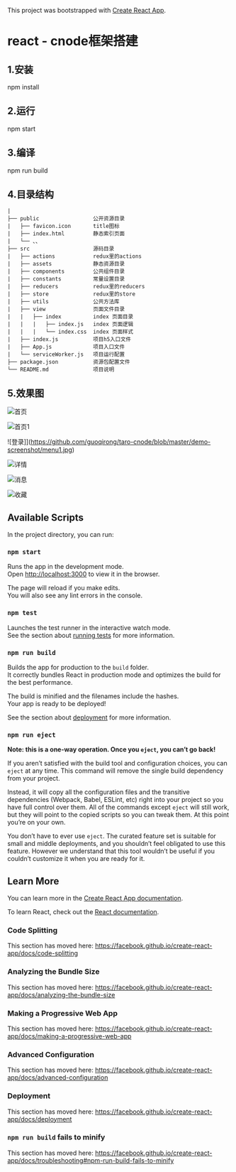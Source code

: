 This project was bootstrapped with [Create React App](https://github.com/facebook/create-react-app).

# react - cnode框架搭建


## 1.安装

npm install

## 2.运行

npm start

## 3.编译

npm run build

## 4.目录结构
```
|
├── public                 公开资源目录
|   ├── favicon.icon       title图标
|   ├── index.html         静态索引页面
|   └── 、、
├── src                    源码目录
|   ├── actions            redux里的actions
|   ├── assets             静态资源目录
|   ├── components         公共组件目录
|   ├── constants          常量设置目录
|   ├── reducers           redux里的reducers
|   ├── store              redux里的store
|   ├── utils              公共方法库
|   ├── view               页面文件目录
|   |   ├── index          index 页面目录
|   |   |   ├── index.js   index 页面逻辑
|   |   |   └── index.css  index 页面样式
|   ├── index.js           项目h5入口文件
|   ├── App.js             项目入口文件
|   └── serviceWorker.js   项目运行配置
├── package.json           资源包配置文件
└── README.md              项目说明
```

## 5.效果图


![首页](https://github.com/guoqirong/taro-cnode/blob/master/demo-screenshot/index.jpg)

![首页1](https://github.com/guoqirong/taro-cnode/blob/master/demo-screenshot/index1.jpg)

![登录]](https://github.com/guoqirong/taro-cnode/blob/master/demo-screenshot/menu1.jpg)

![详情](https://github.com/guoqirong/taro-cnode/blob/master/demo-screenshot/detail.jpg)

![消息](https://github.com/guoqirong/taro-cnode/blob/master/demo-screenshot/message.jpg)

![收藏](https://github.com/guoqirong/taro-cnode/blob/master/demo-screenshot/collect.jpg)

## Available Scripts

In the project directory, you can run:

### `npm start`

Runs the app in the development mode.<br />
Open [http://localhost:3000](http://localhost:3000) to view it in the browser.

The page will reload if you make edits.<br />
You will also see any lint errors in the console.

### `npm test`

Launches the test runner in the interactive watch mode.<br />
See the section about [running tests](https://facebook.github.io/create-react-app/docs/running-tests) for more information.

### `npm run build`

Builds the app for production to the `build` folder.<br />
It correctly bundles React in production mode and optimizes the build for the best performance.

The build is minified and the filenames include the hashes.<br />
Your app is ready to be deployed!

See the section about [deployment](https://facebook.github.io/create-react-app/docs/deployment) for more information.

### `npm run eject`

**Note: this is a one-way operation. Once you `eject`, you can’t go back!**

If you aren’t satisfied with the build tool and configuration choices, you can `eject` at any time. This command will remove the single build dependency from your project.

Instead, it will copy all the configuration files and the transitive dependencies (Webpack, Babel, ESLint, etc) right into your project so you have full control over them. All of the commands except `eject` will still work, but they will point to the copied scripts so you can tweak them. At this point you’re on your own.

You don’t have to ever use `eject`. The curated feature set is suitable for small and middle deployments, and you shouldn’t feel obligated to use this feature. However we understand that this tool wouldn’t be useful if you couldn’t customize it when you are ready for it.

## Learn More

You can learn more in the [Create React App documentation](https://facebook.github.io/create-react-app/docs/getting-started).

To learn React, check out the [React documentation](https://reactjs.org/).

### Code Splitting

This section has moved here: https://facebook.github.io/create-react-app/docs/code-splitting

### Analyzing the Bundle Size

This section has moved here: https://facebook.github.io/create-react-app/docs/analyzing-the-bundle-size

### Making a Progressive Web App

This section has moved here: https://facebook.github.io/create-react-app/docs/making-a-progressive-web-app

### Advanced Configuration

This section has moved here: https://facebook.github.io/create-react-app/docs/advanced-configuration

### Deployment

This section has moved here: https://facebook.github.io/create-react-app/docs/deployment

### `npm run build` fails to minify

This section has moved here: https://facebook.github.io/create-react-app/docs/troubleshooting#npm-run-build-fails-to-minify
